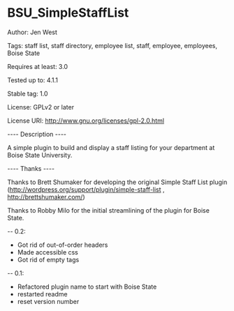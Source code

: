 # BSU_SimpleStaffList

Author: Jen West

Tags: staff list, staff directory, employee list, staff, employee, employees, Boise State 

Requires at least: 3.0

Tested up to: 4.1.1

Stable tag: 1.0

License: GPLv2 or later

License URI: http://www.gnu.org/licenses/gpl-2.0.html

---- Description ----

A simple plugin to build and display a staff listing for your department at Boise State University.  


---- Thanks ----

Thanks to Brett Shumaker for developing the original Simple Staff List plugin (http://wordpress.org/support/plugin/simple-staff-list , http://brettshumaker.com/)

Thanks to Robby Milo for the initial streamlining of the plugin for Boise State.


-- 0.2:
- Got rid of out-of-order headers
- Made accessible css
- Got rid of empty tags

-- 0.1:
- Refactored plugin name to start with Boise State
- restarted readme
- reset version number
